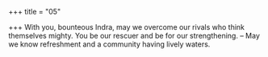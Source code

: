 +++
title = "05"

+++
With you, bounteous Indra, may we overcome our rivals who think  themselves mighty.
You be our rescuer and be for our strengthening. – May we know
refreshment and a community having lively waters.